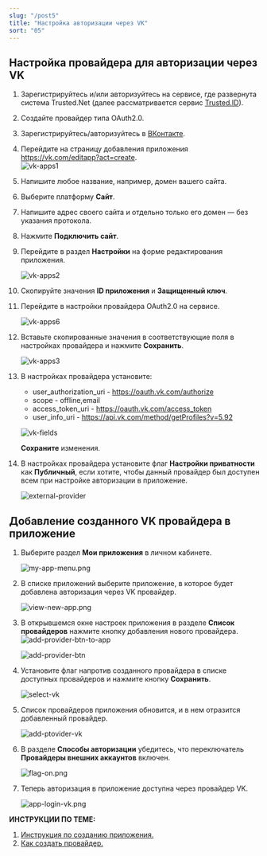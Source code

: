 ```yaml
---
slug: "/post5"
title: "Настройка авторизации через VK"
sort: "05"
---
```


## Настройка провайдера для авторизации через VK

1. Зарегистрируйтесь и/или авторизуйтесь на сервисе, где развернута система Trusted.Net (далее рассматривается сервис [Trusted.ID](https://id.trusted.plus)).  
2. Создайте провайдер типа OAuth2.0.  
3. Зарегистрируйтесь/авторизуйтесь в [ВКонтакте](https://vk.com/).  
4. Перейдите на страницу добавления приложения https://vk.com/editapp?act=create.    
   ![vk-apps1](./images/vk-apps1.jpg "Создать приложение")  
5. Напишите любое название, например, домен вашего сайта.  
6. Выберите платформу **Cайт**.  
7. Напишите адрес своего сайта и отдельно только его домен — без указания протокола.   
8. Нажмите **Подключить сайт**.  
   
9.  Перейдите в раздел **Настройки** на форме редактирования приложения.
    
    ![vk-apps2](./images/vk-apps2.jpg "Настройки приложения")  

10. Скопируйте значения **ID приложения** и **Защищенный ключ**.
 
11. Перейдите в настройки провайдера OAuth2.0 на сервисе.  
    
    ![vk-apps6](./images/vk-apps6.jpg "Настройки провайдера")  

12. Вставьте скопированные значения в соответствующие поля в настройках провайдера  и нажмите **Сохранить**.  
    
    ![vk-apps3](./images/vk-apps3.jpg "Настройки авторизации провайдера")  

13. В настройках провайдера установите:  
    - user_authorization_uri - https://oauth.vk.com/authorize  
    - scope - offline,email  
    - access_token_uri - https://oauth.vk.com/access_token  
    - user_info_uri - https://api.vk.com/method/getProfiles?v=5.92     
  
    ![vk-fields](./images/vk-fields.jpg "Настройки авторизации провайдера")
 
	**Сохраните** изменения.  

20. В настройках провайдера установите флаг **Настройки приватности** как **Публичный**, если хотите, чтобы данный провайдер был доступен всем при настройке авторизации в приложение.  
    
     ![external-provider](./images/external-provider.jpg "Настройки приватности")   


##  Добавление созданного VK провайдера в приложение
   
1.  Выберите раздел **Мои приложения** в личном кабинете.
   
      ![my-app-menu.png](./images/my-app-menu.png "Мои приложения")

2. В списке приложений выберите приложение, в которое будет добавлена авторизация через VK провайдер.
   
      ![view-new-app.png](./images/view-new-app.png "Список приложений")

3. В открывшемся окне настроек приложения в разделе **Список провайдеров** нажмите кнопку добавления нового провайдера.
    ![add-provider-btn-to-app](./images/add-provider-btn-to-app.png "Кнопка добавления провайдера") 
   
      ![add-provider-btn](./images/list-providers.png "Список подключенных провайдеров") 

4. Установите флаг напротив созданного провайдера в списке доступных провайдеров и нажмите кнопку **Сохранить**.
   
      ![select-vk](./images/select-vk.jpg "Список провайдеров") 

5. Список провайдеров приложения обновится, и в нем отразится добавленный провайдер.

      ![add-ptovider-vk](./images/add-ptovider-vk.jpg "Список провайдеров")

6. В разделе **Способы авторизации** убедитесь, что переключатель **Провайдеры внешних аккаунтов** включен.

      ![flag-on.png](./images/flag-on.png "Включения флага авторизации через провайдеров внешних аккаунтов")

7. Теперь авторизация в приложение доступна через провайдер VK.
     
      ![app-login-vk.png](./images/app-login-vk.png "Форма авторизации в приложение")

**ИНСТРУКЦИИ ПО ТЕМЕ:**  

1. [Инструкция по созданию приложения.](https://docs.trusted.plus/03-v1.3/8-instructions/create-app)  
2. [Как создать провайдер.](https://docs.trusted.plus/03-v1.3/5-providers/providers)  